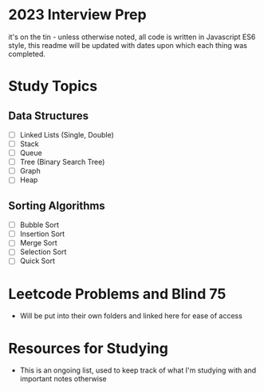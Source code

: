 # 2023 Interview Prep
it's on the tin - unless otherwise noted, all code is written in Javascript ES6 style, this readme will be updated with dates upon which each thing was completed.


# Study Topics
## Data Structures
- [ ] Linked Lists (Single, Double)
- [ ] Stack
- [ ] Queue
- [ ] Tree (Binary Search Tree)
- [ ] Graph
- [ ] Heap

## Sorting Algorithms
- [ ] Bubble Sort
- [ ] Insertion Sort
- [ ] Merge Sort
- [ ] Selection Sort
- [ ] Quick Sort

# Leetcode Problems and Blind 75
- Will be put into their own folders and linked here for ease of access

# Resources for Studying
- This is an ongoing list, used to keep track of what I'm studying with and important notes otherwise

